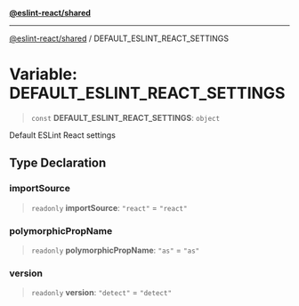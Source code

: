[**@eslint-react/shared**](../README.md)

***

[@eslint-react/shared](../README.md) / DEFAULT\_ESLINT\_REACT\_SETTINGS

# Variable: DEFAULT\_ESLINT\_REACT\_SETTINGS

> `const` **DEFAULT\_ESLINT\_REACT\_SETTINGS**: `object`

Default ESLint React settings

## Type Declaration

### importSource

> `readonly` **importSource**: `"react"` = `"react"`

### polymorphicPropName

> `readonly` **polymorphicPropName**: `"as"` = `"as"`

### version

> `readonly` **version**: `"detect"` = `"detect"`
